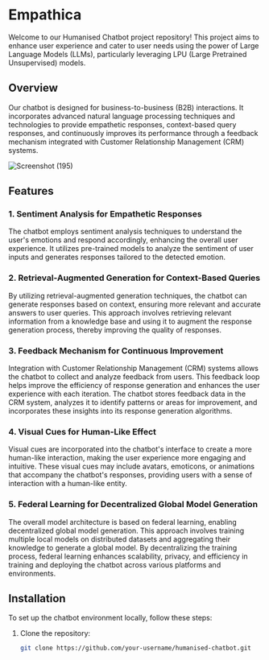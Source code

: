 # Empathica

Welcome to our Humanised Chatbot project repository! This project aims to enhance user experience and cater to user needs using the power of Large Language Models (LLMs), particularly leveraging LPU (Large Pretrained Unsupervised) models. 

## Overview

Our chatbot is designed for business-to-business (B2B) interactions. It incorporates advanced natural language processing techniques and technologies to provide empathetic responses, context-based query responses, and continuously improves its performance through a feedback mechanism integrated with Customer Relationship Management (CRM) systems.

![Screenshot (195)](https://github.com/user-attachments/assets/e30bfbad-e32b-4d08-b382-6f4417f1052b)

## Features

### 1. Sentiment Analysis for Empathetic Responses
The chatbot employs sentiment analysis techniques to understand the user's emotions and respond accordingly, enhancing the overall user experience. It utilizes pre-trained models to analyze the sentiment of user inputs and generates responses tailored to the detected emotion.

### 2. Retrieval-Augmented Generation for Context-Based Queries
By utilizing retrieval-augmented generation techniques, the chatbot can generate responses based on context, ensuring more relevant and accurate answers to user queries. This approach involves retrieving relevant information from a knowledge base and using it to augment the response generation process, thereby improving the quality of responses.

### 3. Feedback Mechanism for Continuous Improvement
Integration with Customer Relationship Management (CRM) systems allows the chatbot to collect and analyze feedback from users. This feedback loop helps improve the efficiency of response generation and enhances the user experience with each iteration. The chatbot stores feedback data in the CRM system, analyzes it to identify patterns or areas for improvement, and incorporates these insights into its response generation algorithms.

### 4. Visual Cues for Human-Like Effect
Visual cues are incorporated into the chatbot's interface to create a more human-like interaction, making the user experience more engaging and intuitive. These visual cues may include avatars, emoticons, or animations that accompany the chatbot's responses, providing users with a sense of interaction with a human-like entity.

### 5. Federal Learning for Decentralized Global Model Generation
The overall model architecture is based on federal learning, enabling decentralized global model generation. This approach involves training multiple local models on distributed datasets and aggregating their knowledge to generate a global model. By decentralizing the training process, federal learning enhances scalability, privacy, and efficiency in training and deploying the chatbot across various platforms and environments.

## Installation

To set up the chatbot environment locally, follow these steps:

1. Clone the repository:
   ```bash
   git clone https://github.com/your-username/humanised-chatbot.git
